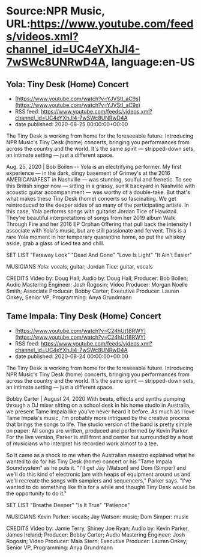 # Source:NPR Music, URL:https://www.youtube.com/feeds/videos.xml?channel_id=UC4eYXhJI4-7wSWc8UNRwD4A, language:en-US

## Yola: Tiny Desk (Home) Concert
 - [https://www.youtube.com/watch?v=YJVStI_aC9s](https://www.youtube.com/watch?v=YJVStI_aC9s)
 - RSS feed: https://www.youtube.com/feeds/videos.xml?channel_id=UC4eYXhJI4-7wSWc8UNRwD4A
 - date published: 2020-08-25 00:00:00+00:00

The Tiny Desk is working from home for the foreseeable future. Introducing NPR Music's Tiny Desk (home) concerts, bringing you performances from across the country and the world. It's the same spirit — stripped-down sets, an intimate setting — just a different space.

Aug. 25, 2020 | Bob Boilen -- Yola is an electrifying performer. My first experience — in the dark, dingy basement of Grimey's at the 2016 AMERICANAFEST in Nashville — was stunning, soulful and frenetic. To see this British singer now — sitting in a grassy, sunlit backyard in Nashville with acoustic guitar accompaniment — was worthy of a double-take. But that's what makes these Tiny Desk (home) concerts so fascinating. We get reintroduced to the deeper sides of so many of the participating artists. In this case, Yola performs songs with guitarist Jordan Tice of Hawktail. They're beautiful interpretations of songs from her 2019 album Walk Through Fire and her 2016 EP Orphan Offering that pull back the intensity I associate with Yola's music, but are still passionate and fervent. This is a rare Yola moment in her temporary quarantine home, so put the whiskey aside, grab a glass of iced tea and chill.

SET LIST
"Faraway Look"
"Dead And Gone"
"Love Is Light"
"It Ain't Easier"

MUSICIANS
Yola: vocals, guitar; Jordan Tice: guitar, vocals

CREDITS
Video by: Doug Hall; Audio by: Doug Hall; Producer: Bob Boilen; Audio Mastering Engineer: Josh Rogosin; Video Producer: Morgan Noelle Smith; Associate Producer: Bobby Carter; Executive Producer: Lauren Onkey; Senior VP, Programming: Anya Grundmann

## Tame Impala: Tiny Desk (Home) Concert
 - [https://www.youtube.com/watch?v=C24hUt18RWY](https://www.youtube.com/watch?v=C24hUt18RWY)
 - RSS feed: https://www.youtube.com/feeds/videos.xml?channel_id=UC4eYXhJI4-7wSWc8UNRwD4A
 - date published: 2020-08-24 00:00:00+00:00

The Tiny Desk is working from home for the foreseeable future. Introducing NPR Music's Tiny Desk (home) concerts, bringing you performances from across the country and the world. It's the same spirit — stripped-down sets, an intimate setting — just a different space.

Bobby Carter | August 24, 2020
With beats, effects and synths pumping through a DJ mixer sitting on a school desk in his home studio in Australia, we present Tame Impala like you've never heard it before. As much as I love Tame Impala's music, I'm probably more intrigued by the creative process that brings the songs to life. The studio version of the band is pretty simple on paper: All songs are written, produced and performed by Kevin Parker. For the live version, Parker is still front and center but surrounded by a host of musicians who interpret his recorded work almost to a tee.

So it came as a shock to me when the Australian maestro explained what he wanted to do for his Tiny Desk (home) concert or his "Tame Impala Soundsystem" as he puts it. "I'll get Jay (Watson) and Dom (Simper) and we'll do this kind of electronic jam with heaps of equipment around us and we'll recreate the songs with samplers and sequencers," Parker says. "I've wanted to do something like this for a while and thought Tiny Desk would be the opportunity to do it."

SET LIST
"Breathe Deeper"
"Is It True"
"Patience"

MUSICIANS
Kevin Parker: vocals; Jay Watson: music; Dom Simper: music

CREDITS
Video by: Jamie Terry, Shiney Joe Ryan; Audio by: Kevin Parker, James Ireland; Producer: Bobby Carter; Audio Mastering Engineer: Josh Rogosin; Video Producer: Maia Stern; Executive Producer: Lauren Onkey; Senior VP, Programming: Anya Grundmann

